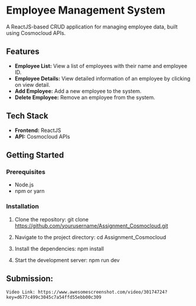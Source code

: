 # Employee Management System

A ReactJS-based CRUD application for managing employee data, built using Cosmocloud APIs.

## Features

- **Employee List:** View a list of employees with their name and employee ID.
- **Employee Details:** View detailed information of an employee by clicking on view detail.
- **Add Employee:** Add a new employee to the system.
- **Delete Employee:** Remove an employee from the system.

## Tech Stack

- **Frontend:** ReactJS
- **API:** Cosmocloud APIs

## Getting Started

### Prerequisites

- Node.js
- npm or yarn

### Installation

1. Clone the repository:
   git clone https://github.com/yourusername/Assignment_Cosmocloud.git

2. Navigate to the project directory:
   cd Assignment_Cosmocloud

3. Install the dependencies:
   npm install

4. Start the development server:
   npm run dev

## Submission:
    Video Link: https://www.awesomescreenshot.com/video/30174724?key=d677c499c3045c7a54ffd55ebb00c309

